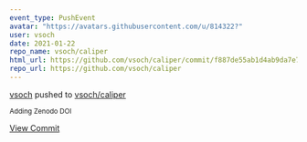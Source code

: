 ```yaml
---
event_type: PushEvent
avatar: "https://avatars.githubusercontent.com/u/814322?"
user: vsoch
date: 2021-01-22
repo_name: vsoch/caliper
html_url: https://github.com/vsoch/caliper/commit/f887de55ab1d4ab9da7e734c4656292880d30e12
repo_url: https://github.com/vsoch/caliper
---
```


<a href='https://github.com/vsoch' target='_blank'>vsoch</a> pushed to <a href='https://github.com/vsoch/caliper' target='_blank'>vsoch/caliper</a>

<small>Adding Zenodo DOI</small>

<a href='https://github.com/vsoch/caliper/commit/f887de55ab1d4ab9da7e734c4656292880d30e12' target='_blank'>View Commit</a>
